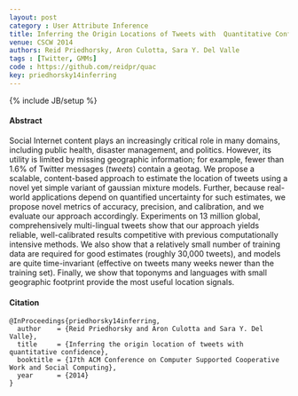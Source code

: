 ```yaml
---
layout: post
category : User Attribute Inference
title: Inferring the Origin Locations of Tweets with  Quantitative Confidence
venue: CSCW 2014
authors: Reid Priedhorsky, Aron Culotta, Sara Y. Del Valle
tags : [Twitter, GMMs]
code : https://github.com/reidpr/quac
key: priedhorsky14inferring
---
```

{% include JB/setup %}

#### Abstract

  Social Internet content plays an increasingly critical role in many domains,
  including public health, disaster management, and politics. However, its
  utility is limited by missing geographic information; for example, fewer
  than 1.6% of Twitter messages (*tweets*) contain a geotag. We propose
  a scalable, content-based approach to estimate the location of tweets using
  a novel yet simple variant of gaussian mixture models. Further, because
  real-world applications depend on quantified uncertainty for such estimates,
  we propose novel metrics of accuracy, precision, and calibration, and we
  evaluate our approach accordingly. Experiments on 13 million global,
  comprehensively multi-lingual tweets show that our approach yields reliable,
  well-calibrated results competitive with previous computationally intensive
  methods. We also show that a relatively small number of training data are
  required for good estimates (roughly 30,000 tweets), and models are quite
  time-invariant (effective on tweets many weeks newer than the training set).
  Finally, we show that toponyms and languages with small geographic footprint
  provide the most useful location signals.

#### Citation

	@InProceedings{priedhorsky14inferring,
      author    = {Reid Priedhorsky and Aron Culotta and Sara Y. Del Valle},
      title     = {Inferring the origin location of tweets with quantitative confidence},
      booktitle = {17th ACM Conference on Computer Supported Cooperative Work and Social Computing},
      year      = {2014}
    }

